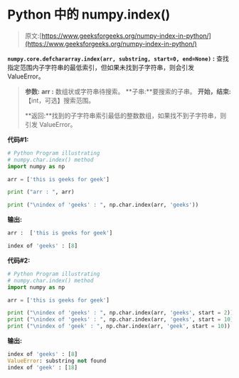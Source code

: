 # Python 中的 numpy.index()

> 原文:[https://www.geeksforgeeks.org/numpy-index-in-python/](https://www.geeksforgeeks.org/numpy-index-in-python/)

**`numpy.core.defchararray.index(arr, substring, start=0, end=None)` :** 查找指定范围内子字符串的最低索引，但如果未找到子字符串，则会引发 ValueError。

> **参数:**
> **arr :** 数组状或字符串待搜索。
> **子串:**要搜索的子串。
> **开始，结束:**【int，可选】搜索范围。
> 
> **返回:**找到的子字符串索引最低的整数数组，如果找不到子字符串，则引发 ValueError。

**代码#1:**

```py
# Python Program illustrating 
# numpy.char.index() method 
import numpy as np 

arr = ['this is geeks for geek']

print ("arr : ", arr)

print ("\nindex of 'geeks' : ", np.char.index(arr, 'geeks'))
```

**输出:**

```py
arr :  ['this is geeks for geek']

index of 'geeks' : [8]

```

**代码#2:**

```py
# Python Program illustrating 
# numpy.char.index() method 
import numpy as np 

arr = ['this is geeks for geek']

print ("\nindex of 'geeks' : ", np.char.index(arr, 'geeks', start = 2))
print ("\nindex of 'geeks' : ", np.char.index(arr, 'geeks', start = 10))
print ("\nindex of 'geek' : ", np.char.index(arr, 'geek', start = 10))
```

**输出:**

```py
index of 'geeks' : [8]
ValueError: substring not found
index of 'geek' : [18]

```